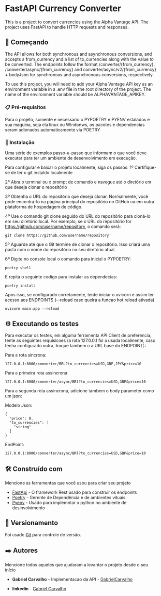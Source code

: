 # FastAPI Currency Converter

This is a project to convert currencies using the Alpha Vantage API. The project uses FastAPI to handle HTTP requests and responses.

## 🚀 Começando

The API allows for both synchronous and asynchronous conversions, and accepts a from_currency and a list of to_currencies along with the value to be converted. The endpoints follow the format /converter/{from_currency}, /converter/async/{from_currency} and converter/async/v2/{from_currency} + bodyJson for synchronous and asynchronous conversions, respectively.

To use this project, you will need to add your Alpha Vantage API key as an environment variable in a .env file in the root directory of the project. The name of the environment variable should be ALPHAVANTAGE_APIKEY.

### 📋 Pré-requisitos

Para o projeto, somente e necessario o PYPOETRY e PYENV estalados e sua maquina, seja ela linux ou WIndonws, os pacotes e dependencias seram adionados automaticamente via POETRY

### 🔧 Instalação

Uma série de exemplos passo-a-passo que informam o que você deve executar para ter um ambiente de desenvolvimento em execução.

Para configurar e baixar o projeto localmente, siga os passos:
1º Certifique-se de ter o git instaldo localmente

2º Abra o terminal ou o prompt de comando e navegue até o diretório em que deseja clonar o repositório

3º Obtenha o URL do repositório que deseja clonar. Normalmente, você pode encontrá-lo na página principal do repositório no GitHub
ou em outra plataforma de hospedagem de código.

4º Use o comando git clone seguido do URL do repositório para cloná-lo em seu diretório local. Por exemplo, se o URL do repositório for https://github.com/username/repository, o comando será:

```
git clone https://github.com/username/repository
```

5º Aguarde até que o Git termine de clonar o repositório. Isso criará uma pasta com o nome do repositório no seu diretório atual.

6º Digite no console local o comando para inicial o PYPOETRY:

```
poetry shell
```

E repita o seguinte codigo para instalar as dependecias:

```
poetry install
```

Apos isso, se configurado corretamente, tente iniciar o uvicorn e assim ter acesso aos ENDPOINTS (--reload caso queira a funcao hot reload ativada)

```
uvicorn main:app --reload
```

## ⚙️ Executando os testes

Para executar os testes, em alguma ferramenta API Client de preferencia, tente as seguintes requisicoes (a rota 127.0.0.1 foi a usada localmente, caso tenha configurado outra, troque tambem o a URL base do ENDPOINT):

Para a rota sincrona:

```
127.0.0.1:8000/converter/BRL?to_currencies=USD,GBP,JPY&price=10
```

Para a primeira rota assincrona:

```
127.0.0.1:8000/converter/async/BRl?to_currencies=USD,GBP&price=10
```

Para a segunda rota assincrona, adicione tambem o body parameter como um json:

Modelo Json:

```
{
  "price": 0,
  "to_currencies": [
    "string"
  ]
}
```

EndPoint:

```
127.0.0.1:8000/converter/async/BRl?to_currencies=USD,GBP&price=10
```

## 🛠️ Construído com

Mencione as ferramentas que você usou para criar seu projeto

- [FastApi](http://www.dropwizard.io/1.0.2/docs/) - O framework Rest usado para construir os endpoints
- [Poetry](https://python-poetry.org/docs/) - Gerente de Dependência e de ambientes vituais
- [Pyenv](https://github.com/pyenv/pyenv) - Usado para implemntar o python no ambiente de desinvolvimento

## 📌 Versionamento

Foi usado [Git](https://git-scm.com/doc) para controle de versão.

## ✒️ Autores

Mencione todos aqueles que ajudaram a levantar o projeto desde o seu início

- **Gabriel Carvalho** - Implementacao da API - [GabrielCarvalho](https://github.com/gabszs)

- **linkedin** - [Gabriel Carvalho](https://www.linkedin.com/in/gabzsz/)
